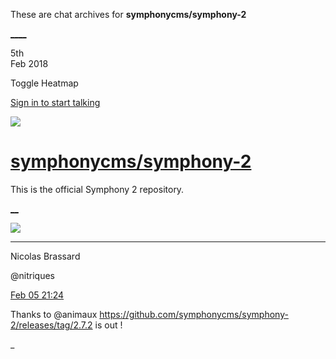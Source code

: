 These are chat archives for **symphonycms/symphony-2**

[__](/symphonycms/symphony-2/archives/2018/02/06)[__](/symphonycms/symphony-2/archives/2018/02/04)

5th  
Feb 2018

Toggle Heatmap

[Sign in to start talking](/login?action=login&button=archive-login)

![](https://avatars-02.gitter.im/group/iv/3/57542c45c43b8c601977197e?s=48)

#  [symphonycms/symphony-2](/symphonycms/symphony-2)

This is the official Symphony 2 repository.

[ __](/orgs/symphonycms/rooms "More symphonycms rooms")

![](https://avatars1.githubusercontent.com/u/771169?v=4&s=30)

____

Nicolas Brassard

@nitriques

[Feb 05
21:24](https://gitter.im/symphonycms/symphony-2?at=5a78cb8d4a6b0dd32b92924a)

Thanks to @animaux
<https://github.com/symphonycms/symphony-2/releases/tag/2.7.2> is out !

_

